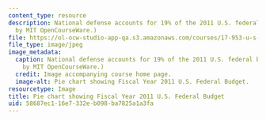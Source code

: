 ```yaml
---
content_type: resource
description: National defense accounts for 19% of the 2011 U.S. federal budget. (Image
  by MIT OpenCourseWare.)
file: https://ol-ocw-studio-app-qa.s3.amazonaws.com/courses/17-953-u-s-budgets-for-national-security-fall-2010/58687ec116e7332eb098ba7825a1a3fa_17-953f10.jpg
file_type: image/jpeg
image_metadata:
  caption: National defense accounts for 19% of the 2011 U.S. federal budget. (Image
    by MIT OpenCourseWare.)
  credit: Image accompanying course home page.
  image-alt: Pie chart showing Fiscal Year 2011 U.S. Federal Budget.
resourcetype: Image
title: Pie chart showing Fiscal Year 2011 U.S. Federal Budget
uid: 58687ec1-16e7-332e-b098-ba7825a1a3fa
---
```

